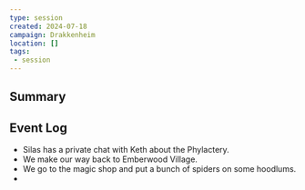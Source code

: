 ```yaml
---
type: session
created: 2024-07-18
campaign: Drakkenheim
location: []
tags:
 - session
---
```



## Summary

## Event Log

- Silas has a private chat with Keth about the Phylactery.
- We make our way back to Emberwood Village.
- We go to the magic shop and put a bunch of spiders on some hoodlums.
- 


